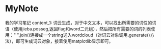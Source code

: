 # MyNote
我的学习笔记
content_1: 词云生成，对于中文文本，可以找出所需要的词性的词语（使用jieba.posseg,返回flag和word二元组），然后把所有需要的词的列表使用：" ".join()连接成一个string送入wordcloud（对词云对象调用.generate()方法），即可生成词云对象，接着使用matplotlib显示即可。